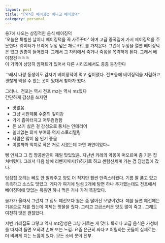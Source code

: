```yaml
---
layout: post
title: "[외식] 베이징건 아니고 베이징덕"
category: personal
---
```

용7에 나오는 상징적인 음식 베이징덕\
'오늘은 특별한 날이니 베이징덕을 꼭 사주꾸마' 하며
고급 중국집에 가서 베이징덕을 주문한다.
웨이터가 요리에 뚜껑 덮은 채로 카트를 가져온다.
그런데 뚜껑을 열면 베이징덕은 없고 권총이 들어있다.
그래서 그 자리에서 죽거나 죽음을 목격하게 된다.
그래서 베이징건ㅋㅋㅋ\
이 기믹이 상당히 임팩트가 있어서 다른 시리즈에서도 종종 등장한다 

그래서 나랑 동생이도 갑자기 베이징덕이 먹고 싶어졌다.
전포동에 베이징덕을 저렴하고 괜찮게 먹을 수 있는 곳이 있대서 찾아가 봤다.

그러나.. 전포는 역시 전포 mz는 역시 mz였다\
간단하게 감상을 쓰자면

- 맛없음
- 그냥 시판제품 수준의 깊이감
- 가게 좁아터지고 어두컴컴함
- 돈 쓰기 싫은 걸 감성으로 퉁치는 인테리어
- 쓸데없는 의미 부여와 억지 스토리텔링
- 사람은 많이 옴 인기 좋음
- 이럴까봐 억지로 작은 거로 시켰는데 과연 과연이었다~

뻥 안치고 그 집 땅콩반찬이 제일 맛있었음.
지난번 카레의 악몽이 떠오르며 좀 기분 잡쳐버렸다.
그래서 다음 날에 리벤지매치(?)하기로 하고
센텀신세계 가는 겸 딤섬집에 갔다.

딤섬집 오리는 뼈도 안 발라주고 양도 더 적지만
훨씬 만족스러웠다. 기름 잘 품고 있고 촉촉하고 소스도 맛있고.
게다가 여기에 딤섬 2개에 탕면 하나 추가했는데도
전포에서 베이징덕에 맛없는 볶음면 하나 먹은 거나 가격 똑같았다.

물가가 올라서 그런지 그 집도 예전보다 퀄은 좀 떨어진 모양이었다.
예를 들면 예전에는 기본으로 차를 줬는데 이제는 맹물을 줬다.
그리고 고급스러운 맛도 많이 죽고.. 그래도 여전히 맛은 괜찮았다.

저번 카레집도 그렇고 역시 mz감성은 그냥 거르는 게 맞다.
특히나 고급 음식은 가성비를 따지려 들면 오히려 손해 보는 느낌.
요즘 은근히 싸다고 어필하는 곳들이 실제로는 더 비싸게 치는 느낌이 있다.
모든 소비 분야 전부.